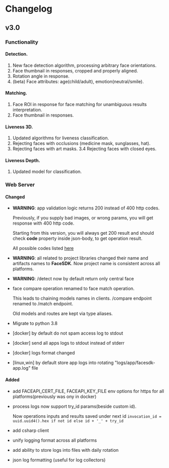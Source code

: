 # Changelog

## v3.0

### Functionality

#### Detection.

1. New face detection algorithm, processing arbitrary face orientations. 
2. Face thumbnail in responses, cropped and properly aligned.
3. Rotation angle in response. 
4. \(beta\) Face attributes: age\(child/adult\), emotion\(neutral/smile\).

#### Matching.

1. Face ROI in response for face matching for unambiguous results interpretation. 
2. Face thumbnail in responses.

#### Liveness 3D.

1. Updated algorithms for liveness classification. 
2. Rejecting faces with occlusions \(medicine mask, sunglasses, hat\). 
3. Rejecting faces with art masks. 3.4 Rejecting faces with closed eyes.

#### Liveness Depth.

1. Updated model for classification.

### Web Server

#### Changed

* **WARNING**: app validation logic returns 200 instead of 400 http codes. 

  Previously, if you supply bad images, or wrong params, you will get response with 400 http code.

  Starting from this version, you will always get 200 result and should check **code** property inside json-body, to get operation result.

  All possible codes listed [here](https://github.com/regulaforensics/FaceSDK-web-openapi/blob/1a682a5dae2eb5e39a329127ff9e01a5f9cc84f0/common.yml#L45)

* **WARNING**: all related to project libraries changed their name and artifacts names to **FaceSDK**. Now project name is consistent across all platforms. 
* **WARNING**: /detect now by default return only central face
* face compare operation renamed to face match operation. 

  This leads to chaining models names in clients. /compare endpoint renamed to /match endpoint. 

  Old models and routes are kept via type aliases.

* Migrate to python 3.8
* \[docker\] by default do not spam access log to stdout
* \[docker\] send all apps logs to stdout instead of stderr
* \[docker\] logs format changed
* \[linux,win\] by default store app logs into rotating "logs/app/facesdk-app.log" file

#### Added

* add FACEAPI\_CERT\_FILE, FACEAPI\_KEY\_FILE env options for https for all platforms\(previously was ony in docker\)
* process logs now support try\_id params\(beside custom id\). 

  Now operations inputs and results saved under next id `invocation_id = uuid.uuid4().hex if not id else id + '_' + try_id`

* add csharp client
* unify logging format across all platforms
* add ability to store logs into files with daily rotation
* json log formatting \(useful for log collectors\)

